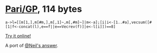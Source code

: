 # [Pari/GP], 114 bytes

    a->l=[[m[1,],m[#m,],m[,1]~,m[,#m]~]|m<-a];[i|i<-[1..#a],vecsum([#[1|f<-concat(l),e==f||e==Vecrev(f)]|e<-l[i]])==8]

[Try it online!][TIO-kxl8wj7p]

A port of [@Neil's answer](https://codegolf.stackexchange.com/a/240143/9288).

[Pari/GP]: http://pari.math.u-bordeaux.fr/
[TIO-kxl8wj7p]: https://tio.run/##hVPBioQwDP0VwYtCOzS3hdr9jL2EHER0EeysuLNzKvPr7riMmrTKQmn1kZeXviZjPfX6c5y7zM21fh8cokdQpDzm/u9QQI/lyD09KPhK12SxD32lES6XvCZ1b5vvH19gjhC6Sjdf16a@FUOpWue6EJ77R9tM7b3oSgptpQfsiUrn3mgep/56K7oC0agM1rV82/33BdoFN2vAFrOBWwwwBKwIWBapDDeeWXk8k0kycQQYwvMYprZzFzXDSedqokorKRLhMVzfvNSECWmUFWkit89YESKdhJMqD3mRfvq2IN02wsm07rMXMKwD0p6Ao7vt@65mpCfR3f7NnfbNAWvvkogXeQJJTDQlkX7a23DQJVwtvS1Ib6OZOJxS0V7PWS/nXw "Pari/GP – Try It Online"